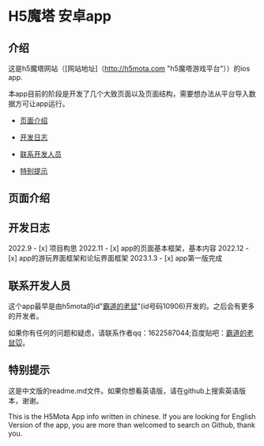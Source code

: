 # H5魔塔 安卓app

## 介绍
这是h5魔塔网站（[网站地址]（http://h5mota.com "h5魔塔游戏平台"））的ios app.

本app目前的阶段是开发了几个大致页面以及页面结构，需要想办法从平台导入数据方可让app运行。

* [页面介绍](#介绍)

* [开发日志](#开发日志)

* [联系开发人员](#联系开发人员)

* [特别提示](#特别提示)

<p id="介绍"></p>

## 页面介绍

<p id="开发日志"></p>

## 开发日志

2022.9 - [x] 项目构思
2022.11 - [x] app的页面基本框架，基本内容
2022.12 - [x] app的游玩界面框架和论坛界面框架
2023.1.3 - [x] app第一版完成

<p id="联系开发人员"></p>

## 联系开发人员

这个app最早是由h5mota的id"[霸道的老鼠](https://h5mota.com/user/?id=10906)"(id号码10906)开发的。之后会有更多的开发者。

如果你有任何的问题和疑虑，请联系作者qq：1622587044;百度贴吧：[霸道的老鼠🐭](https://tieba.baidu.com/home/main?id=tb.1.168045d7.FUqrDwPKMWj4Sz6iQFugnA&fr=userbar#)。

<p id="特别提示"></p>

## 特别提示

这是中文版的readme.md文件。如果你想看英语版，请在github上搜索英语版本，谢谢。

This is the H5Mota App info written in chinese. If you are looking for English Version of the app, you are more than welcomed to search on Github, thank you.
